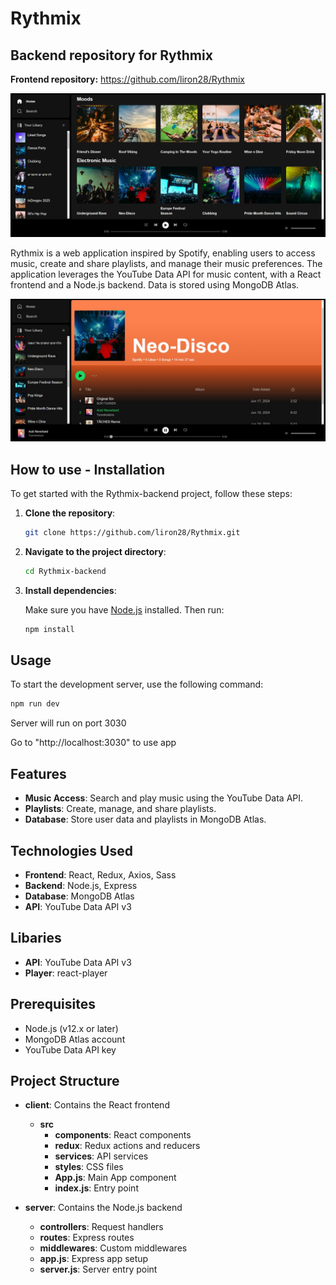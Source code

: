 
# Rythmix

## Backend repository for Rythmix

**Frontend repository:**
https://github.com/liron28/Rythmix

![](./public/imgs/Rythmix1.jpeg)

Rythmix is a web application inspired by Spotify, enabling users to access music, create and share playlists, and manage their music preferences. The application leverages the YouTube Data API for music content, with a React frontend and a Node.js backend. Data is stored using MongoDB Atlas.

![](./public/imgs/Rythmix2.jpeg)

## How to use - Installation

To get started with the Rythmix-backend project, follow these steps:

1. **Clone the repository**:

   ```bash
   git clone https://github.com/liron28/Rythmix.git
   ```

2. **Navigate to the project directory**:

   ```bash
   cd Rythmix-backend
   ```

3. **Install dependencies**:

   Make sure you have [Node.js](https://nodejs.org/) installed. Then run:

   ```bash
   npm install
   ```

## Usage

To start the development server, use the following command:

```bash
npm run dev
```

Server will run on port 3030

Go to "http://localhost:3030" to use app

## Features

- **Music Access**: Search and play music using the YouTube Data API.
- **Playlists**: Create, manage, and share playlists.
- **Database**: Store user data and playlists in MongoDB Atlas.

## Technologies Used

- **Frontend**: React, Redux, Axios, Sass
- **Backend**: Node.js, Express
- **Database**: MongoDB Atlas
- **API**: YouTube Data API v3

## Libaries

- **API**: YouTube Data API v3
- **Player**: react-player

## Prerequisites

- Node.js (v12.x or later)
- MongoDB Atlas account
- YouTube Data API key

## Project Structure

- **client**: Contains the React frontend

  - **src**
    - **components**: React components
    - **redux**: Redux actions and reducers
    - **services**: API services
    - **styles**: CSS files
    - **App.js**: Main App component
    - **index.js**: Entry point

- **server**: Contains the Node.js backend
  - **controllers**: Request handlers
  - **routes**: Express routes
  - **middlewares**: Custom middlewares
  - **app.js**: Express app setup
  - **server.js**: Server entry point
